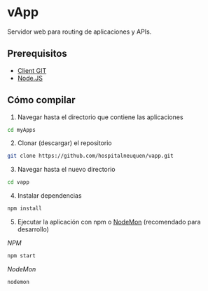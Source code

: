vApp
==========

Servidor web para routing de aplicaciones y APIs.

Prerequisitos
-----
* [Client GIT](https://git-scm.com/download/win)
* [Node.JS](https://nodejs.org/en/download/)

Cómo compilar
------
1. Navegar hasta el directorio que contiene las aplicaciones
```bash
cd myApps
```

2. Clonar (descargar) el repositorio
```bash
git clone https://github.com/hospitalneuquen/vapp.git
```

3. Navegar hasta el nuevo directorio
```bash
cd vapp
```

4. Instalar dependencias
```bash
npm install
```

5. Ejecutar la aplicación con npm o [NodeMon](http://nodemon.io/) (recomendado para desarrollo)  

  *NPM*
```bash
npm start
```
*NodeMon*
```bash
nodemon
```

